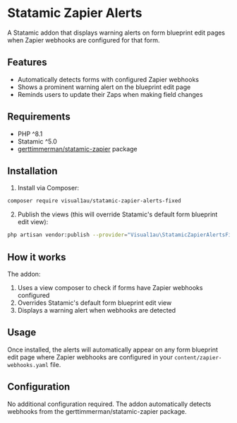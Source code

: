 # Statamic Zapier Alerts

A Statamic addon that displays warning alerts on form blueprint edit pages when Zapier webhooks are configured for that form.

## Features

- Automatically detects forms with configured Zapier webhooks
- Shows a prominent warning alert on the blueprint edit page
- Reminds users to update their Zaps when making field changes

## Requirements

- PHP ^8.1
- Statamic ^5.0
- [gerttimmerman/statamic-zapier](https://github.com/gerttimmerman/statamic-zapier) package

## Installation

1. Install via Composer:
```bash
composer require visual1au/statamic-zapier-alerts-fixed
```

2. Publish the views (this will override Statamic's default form blueprint edit view):
```bash
php artisan vendor:publish --provider="Visual1au\StatamicZapierAlertsFixed\ServiceProvider" --tag="views"
```

## How it works

The addon:
1. Uses a view composer to check if forms have Zapier webhooks configured
2. Overrides Statamic's default form blueprint edit view
3. Displays a warning alert when webhooks are detected

## Usage

Once installed, the alerts will automatically appear on any form blueprint edit page where Zapier webhooks are configured in your `content/zapier-webhooks.yaml` file.

## Configuration

No additional configuration required. The addon automatically detects webhooks from the gerttimmerman/statamic-zapier package.
